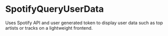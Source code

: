 # SpotifyQueryUserData
Uses Spotify API and user generated token to display user data such as top artists or tracks on a lightweight frontend.
